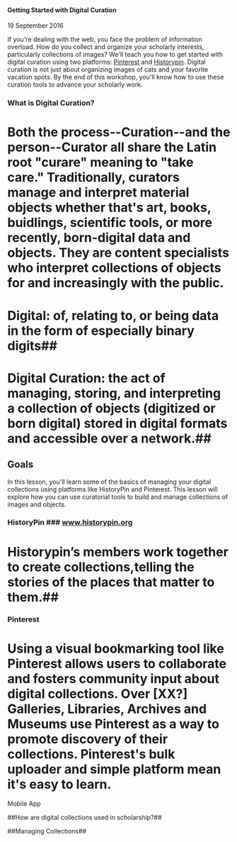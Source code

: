 #### Getting Started with Digital Curation ####

19 September 2016

If you're dealing with the web, you face the problem of information overload. How do you collect and organize your scholarly interests, particularly collections of images? We'll teach you how to get started with digital curation using two platforms: [Pinterest](www.pinterest.com) and [Historypin](https://www.historypin.org/). Digital curation is not just about organizing images of cats and your favorite vacation spots. By the end of this workshop, you'll know how to use these curation tools to advance your scholarly work.  

### What is Digital Curation? ###

# Both the process--Curation--and the person--Curator all share the Latin root "curare" meaning to "take care."  Traditionally, curators manage and interpret material objects whether that's art, books, buidlings, scientific tools, or more recently, born-digital data and objects.  They are content specialists who interpret collections of objects for and increasingly with the public.

# Digital: of, relating to, or being data in the form of especially binary digits##
# Digital Curation: the act of managing, storing, and interpreting a collection of objects (digitized or born digital) stored in digital formats and accessible over a network.##

## Goals ##

In this lesson, you'll learn some of the basics of managing your digital collections using platforms like HistoryPin and Pinterest. This lesson will explore how you can use curatorial tools to build and manage collections of images and objects. 

### HistoryPin ### www.historypin.org

# Historypin’s members work together to create collections,telling the stories of the places that matter to them.## 

### Pinterest ###

# Using a visual bookmarking tool like Pinterest allows users to collaborate and fosters community input about digital collections. Over [XX?] Galleries, Libraries, Archives and Museums use Pinterest as a way to promote discovery of their collections.  Pinterest's bulk uploader and simple platform mean it's easy to learn.

Mobile App



##How are digital collections used in scholarship?##

##Managing Collections##

